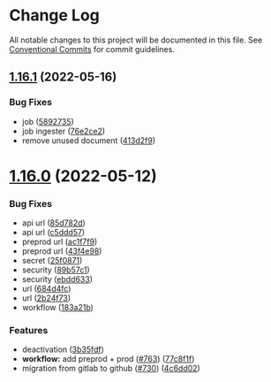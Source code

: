# Change Log

All notable changes to this project will be documented in this file.
See [Conventional Commits](https://conventionalcommits.org) for commit guidelines.

## [1.16.1](https://github.com/SocialGouv/cdtn-admin/compare/v1.16.0...v1.16.1) (2022-05-16)


### Bug Fixes

* job ([5892735](https://github.com/SocialGouv/cdtn-admin/commit/58927353cad0eb1d0f9c2173dbe3a6d957a377e6))
* job ingester ([76e2ce2](https://github.com/SocialGouv/cdtn-admin/commit/76e2ce2ae3a11de2c29cdb24a6456fb9d5038f88))
* remove unused document ([413d2f9](https://github.com/SocialGouv/cdtn-admin/commit/413d2f9128cb6636131cfea311a2ece30ea8ed92))





# [1.16.0](https://github.com/SocialGouv/cdtn-admin/compare/v1.15.1...v1.16.0) (2022-05-12)


### Bug Fixes

* api url ([85d782d](https://github.com/SocialGouv/cdtn-admin/commit/85d782d18906e76eb42a9ae99f1f803f9f2c8a9a))
* api url ([c5ddd57](https://github.com/SocialGouv/cdtn-admin/commit/c5ddd574b4e6c9c3cab7f56af49c0216e7a3c533))
* preprod url ([ac1f7f9](https://github.com/SocialGouv/cdtn-admin/commit/ac1f7f98c014b47ef4e16a185d0997dfed99c414))
* preprod url ([43f4e98](https://github.com/SocialGouv/cdtn-admin/commit/43f4e9837c034bc3dcb8a13f535c15e3adfb5918))
* secret ([25f0871](https://github.com/SocialGouv/cdtn-admin/commit/25f08717faf8a857c53767c469c3adfa48d3174a))
* security ([89b57c1](https://github.com/SocialGouv/cdtn-admin/commit/89b57c1107951cb9c42de1a5852a66a65349a8fa))
* security ([ebdd633](https://github.com/SocialGouv/cdtn-admin/commit/ebdd63351c254d90f880298699c9bd8f75461c21))
* url ([684d4fc](https://github.com/SocialGouv/cdtn-admin/commit/684d4fc992aeb1d0011e832704dcdd7371db1886))
* url ([2b24f73](https://github.com/SocialGouv/cdtn-admin/commit/2b24f73edb30092a732b2e7f965741840640426f))
* workflow ([183a21b](https://github.com/SocialGouv/cdtn-admin/commit/183a21bfd2df674f7c6b0b51f2369dd3237beb41))


### Features

* deactivation ([3b35fdf](https://github.com/SocialGouv/cdtn-admin/commit/3b35fdfac2f6ca6b8010dc082d6821bcf9a30df8))
* **workflow:** add preprod + prod ([#763](https://github.com/SocialGouv/cdtn-admin/issues/763)) ([77c8f1f](https://github.com/SocialGouv/cdtn-admin/commit/77c8f1f9679c3082d5a6d3c54eddfdce72a24557))
* migration from gitlab to github ([#730](https://github.com/SocialGouv/cdtn-admin/issues/730)) ([4c6dd02](https://github.com/SocialGouv/cdtn-admin/commit/4c6dd027364b0eb31a0d7ae8ddc6c080399e6317))
